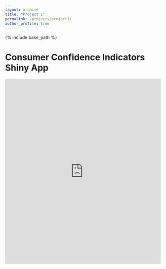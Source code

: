 ```yaml
---
layout: archive
title: "Project 1"
permalink: /projects/project1/
author_profile: true
---
```


{% include base_path %}

# Consumer Confidence Indicators Shiny App

<iframe src="https://oeryilmaz.shinyapps.io/consumer_confidence_indicators/" 
        width="100%" 
        height="600px"
        style="border:none;">
</iframe>
